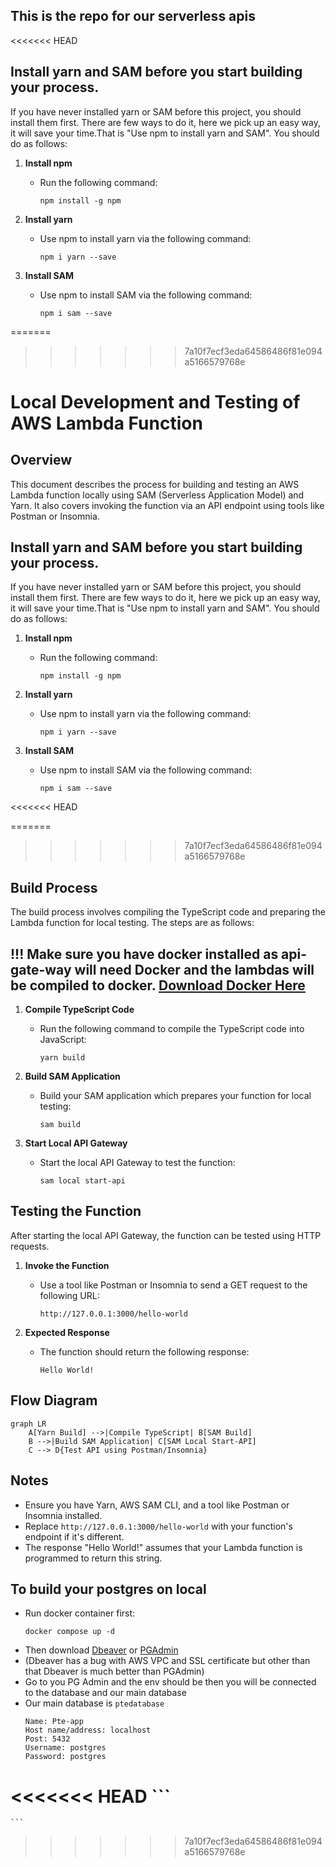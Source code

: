 ## This is the repo for our serverless apis
<<<<<<< HEAD

## Install yarn and SAM before you start building your process.

If you have never installed yarn or SAM before this project, you should install them first. There are few ways to do it, here we pick up an easy way, it will save your time.That is "Use npm to install yarn and SAM". You should do as follows:

 1. **Install npm**
    - Run the following command:
      ``` 
      npm install -g npm
      ```
      
 2. **Install yarn** 
    - Use npm to install yarn via the following command:
      ```
      npm i yarn --save
      ```
      
 3. **Install SAM**
    - Use npm to install SAM via the following command:
      ```
      npm i sam --save
      ```
=======
>>>>>>> 7a10f7ecf3eda64586486f81e094a5166579768e
# Local Development and Testing of AWS Lambda Function

## Overview

This document describes the process for building and testing an AWS Lambda function locally using SAM (Serverless Application Model) and Yarn. It also covers invoking the function via an API endpoint using tools like Postman or Insomnia.


## Install yarn and SAM before you start building your process.

If you have never installed yarn or SAM before this project, you should install them first. There are few ways to do it, here we pick up an easy way, it will save your time.That is "Use npm to install yarn and SAM". You should do as follows:

 1. **Install npm**
    - Run the following command:
      ``` 
      npm install -g npm
      ```
      
 2. **Install yarn** 
    - Use npm to install yarn via the following command:
      ```
      npm i yarn --save
      ```
      
 3. **Install SAM**
    - Use npm to install SAM via the following command:
      ```
      npm i sam --save
      ```

<<<<<<< HEAD

=======
>>>>>>> 7a10f7ecf3eda64586486f81e094a5166579768e
## Build Process

The build process involves compiling the TypeScript code and preparing the Lambda function for local testing. The steps are as follows:

## !!! Make sure you have docker installed as api-gate-way will need Docker and the lambdas will be compiled to docker. [Download Docker Here](https://www.docker.com/products/docker-desktop/)


1. **Compile TypeScript Code**
   - Run the following command to compile the TypeScript code into JavaScript:
     ```
     yarn build
     ```

2. **Build SAM Application**
   - Build your SAM application which prepares your function for local testing:
     ```
     sam build
     ```

3. **Start Local API Gateway**
   - Start the local API Gateway to test the function:
     ```
     sam local start-api
     ```

## Testing the Function

After starting the local API Gateway, the function can be tested using HTTP requests.

1. **Invoke the Function**
   - Use a tool like Postman or Insomnia to send a GET request to the following URL:
     ```
     http://127.0.0.1:3000/hello-world
     ```

2. **Expected Response**
   - The function should return the following response:
     ```
     Hello World!
     ```

## Flow Diagram

```mermaid
graph LR
    A[Yarn Build] -->|Compile TypeScript| B[SAM Build]
    B -->|Build SAM Application| C[SAM Local Start-API]
    C --> D{Test API using Postman/Insomnia}
```

## Notes

- Ensure you have Yarn, AWS SAM CLI, and a tool like Postman or Insomnia installed.
- Replace `http://127.0.0.1:3000/hello-world` with your function's endpoint if it's different.
- The response "Hello World!" assumes that your Lambda function is programmed to return this string.


## To build your postgres on local
- Run docker container first:
    ```
    docker compose up -d
    ```
- Then download [Dbeaver](https://dbeaver.io/download/) or [PGAdmin](https://www.pgadmin.org/download/)
- (Dbeaver has a bug with AWS VPC and SSL certificate but other than that Dbeaver is much better than PGAdmin)
- Go to you PG Admin and the env should be then you will be connected to the database and our main database
- Our main database is `ptedatabase`
    ```
    Name: Pte-app
    Host name/address: localhost
    Post: 5432
    Username: postgres
    Password: postgres
<<<<<<< HEAD
    ```
=======
    ```
>>>>>>> 7a10f7ecf3eda64586486f81e094a5166579768e
